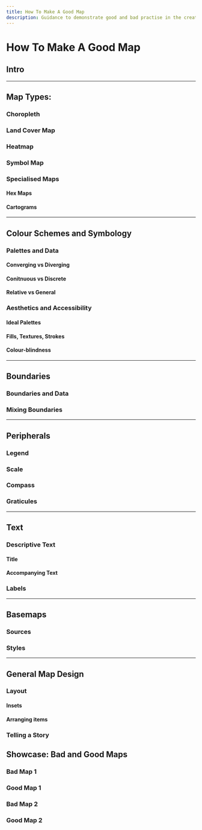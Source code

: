 ```yaml
---
title: How To Make A Good Map
description: Guidance to demonstrate good and bad practise in the creation of maps to visualise data.
---
```


# How To Make A Good Map

## Intro



---

## Map Types:

### Choropleth

### Land Cover Map

### Heatmap

### Symbol Map

### Specialised Maps

#### Hex Maps

#### Cartograms

---

## Colour Schemes and Symbology

### Palettes and Data

#### Converging vs Diverging

#### Conitnuous vs Discrete

#### Relative vs General

### Aesthetics and Accessibility

#### Ideal Palettes

#### Fills, Textures, Strokes

#### Colour-blindness

---

## Boundaries

### Boundaries and Data

### Mixing Boundaries

---

## Peripherals

### Legend

### Scale 

### Compass 

### Graticules

---

## Text

### Descriptive Text

#### Title

#### Accompanying Text

### Labels

---

## Basemaps

### Sources

### Styles

---

## General Map Design

### Layout

#### Insets

#### Arranging items

### Telling a Story

## Showcase: Bad and Good Maps

### Bad Map 1

### Good Map 1

### Bad Map 2

### Good Map 2

